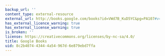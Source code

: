 ```yaml
---
backup_url: ''
content_type: external-resource
external_url: http://books.google.com/books?id=VWd7B_KuD5YC&pg=PA107#v=onepage
has_external_licence_warning: true
has_external_license_warning: true
is_broken: ''
license: https://creativecommons.org/licenses/by-nc-sa/4.0/
title: Google Books
uid: 8c2b4074-4344-4a54-967d-6e879ebd7ffa
---
```

